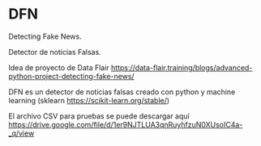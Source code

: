 # DFN

Detecting Fake News.

Detector de noticias Falsas.

Idea de proyecto de Data Flair https://data-flair.training/blogs/advanced-python-project-detecting-fake-news/

DFN es un detector de noticias falsas creado con python y machine learning (sklearn https://scikit-learn.org/stable/) 

El archivo CSV para pruebas se puede descargar aquí https://drive.google.com/file/d/1er9NJTLUA3qnRuyhfzuN0XUsoIC4a-_q/view



